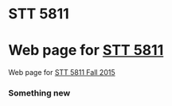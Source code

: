 # STT 5811


Web page for [STT 5811](http://stat-ata-asu.github.io/STT5811ClassRepo/)
=======
Web page for [STT 5811 Fall 2015](http://stat-ata-asu.github.io/STT5811ClassRepo/)

### Something new

